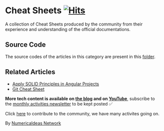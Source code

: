 # Cheat Sheets&nbsp;[![Hits](https://hits.seeyoufarm.com/api/count/incr/badge.svg?url=https%3A%2F%2Fgithub.com%2Fnumerica-ideas%2Fcommunity%2Ftree%2Fmaster%2Fcheatsheets&count_bg=%2379C83D&title_bg=%23555555&icon=&icon_color=%23E7E7E7&title=hits&edge_flat=false)](https://numericaideas.com/blog/category/tech/cheatsheets)

A collection of Cheat Sheets produced by the community from their experience and understanding of the official documentations.

## Source Code
The source codes of the articles in this category are present in this [folder](./).

## Related Articles
<!-- TAG-POSTS-LIST:START -->
- [Apply SOLID Principles in Angular Projects](https://numericaideas.com/blog/solid-principles-in-angular-cheat-sheet/)
- [Git Cheat Sheet](https://numericaideas.com/blog/git-cheat-sheet/)
<!-- TAG-POSTS-LIST:END -->

**More tech content is available on [the blog](https://numericaideas.com/blog/) and on [YouTube](https://www.youtube.com/@numericaideas/channels?sub_confirmation=1)**, subscribe to the [monthly activities newsletter](https://numericaideas.com/news/) to be kept posted ✅

Click [here](https://numericaideas.com/#activities) to contribute to the community, we have many activites going on.

By [NumericaIdeas Network](https://numericaideas.com)
